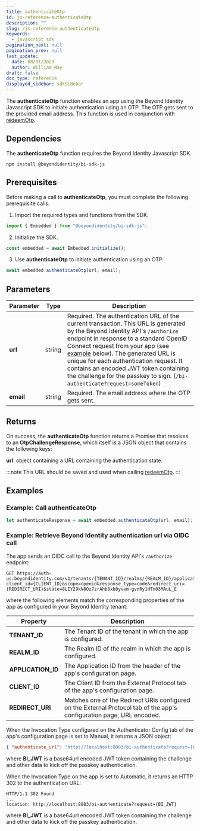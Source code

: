 ```yaml
---
title: authenticateOtp
id: js-reference-authenticateOtp
description: ""
slug: /js-reference-authenticateOtp
keywords:
  - javascript sdk
pagination_next: null
pagination_prev: null
last_update:
  date: 08/01/2023
  author: William May
draft: false
doc_type: reference
displayed_sidebar: sdkSidebar
---
```


The **authenticateOtp** function enables an app using the Beyond Identity Javascript SDK to initiate authentication using an OTP. The OTP gets sent to the provided email address. This function is used in conjunction with [redeemOtp](js-reference-redeemOtp).

## Dependencies

The **authenticateOtp** function requires the Beyond Identity Javascript SDK.

```
npm install @beyondidentity/bi-sdk-js
```

## Prerequisites

Before making a call to **authenticateOtp**, you must complete the following prerequisite calls:

1. Import the required types and functions from the SDK.

  ```javascript
  import { Embedded } from "@beyondidentity/bi-sdk-js";
  ```

2. Initialize the SDK.

  ```javascript
  const embedded = await Embedded.initialize();
  ```

3. Use **authenticateOtp** to initiate authentication using an OTP.

  ```javascript
  await embedded.authenticateOtp(url, email);
  ```

## Parameters

| Parameter | Type | Description |
| --- | --- | --- |
| **url** | string | Required. The authentication URL of the current transaction. This URL is generated by the Beyond Identity API's `/authorize` endpoint in response to a standard OpenID Connect request from your app (see [example](#example:-retrieve-beyond-identity-authentication-url-via-oidc-call) below). The generated URL is unique for each authentication request. It contains an encoded JWT token containing the challenge for the passkey to sign. (`/bi-authenticate?request=someToken`) |
| **email** | string | Required. The email address where the OTP gets sent. |

## Returns

On success, the **authenticateOtp** function returns a Promise that resolves to an **OtpChallengeResponse**, which itself is a JSON object that contains the following keys:

**url**: object containing a URL containing the authentication state.

:::note
This URL should be saved and used when calling [redeemOtp](js-reference-redeemOtp).
:::

## Examples

### Example: Call **authenticateOtp**

```javascript
let authenticateResponse = await embedded.authenticateOtp(url, email);
```

### Example: Retrieve Beyond Identity authentication url via OIDC call

The app sends an OIDC call to the Beyond Identity API's `/authorize` endpoint:

```
GET https://auth-us.beyondidentity.com/v1/tenants/{TENANT_ID}/realms/{REALM_ID}/applications/{APPLICATION_ID}/authorize?client_id={CLIENT_ID}&scope=openid&response_type=code&redirect_uri={REDIRECT_URI}&state=8LIY29kN8Oz7zrAhb8xb0yvem-gvnRy1HTn03MAuL_E
```

where the following elements match the corresponding properties of the app as configured in your Beyond Identity tenant:

| Property | Description |
| --- | --- |
| **TENANT_ID** | The Tenant ID of the tenant in which the app is configured. |
| **REALM_ID** | The Realm ID of the realm in which the app is configured. |
| **APPLICATION_ID** | The Application ID from the header of the app's configuration page. |
| **CLIENT_ID** | The Client ID from the External Protocol tab of the app's configuration page. |
| **REDIRECT_URI** | Matches one of the Redirect URIs configured on the External Protocol tab of the app's configuration page, URL encoded. |

When the Invocation Type configured on the Authenticator Config tab of the app's configuration page is set to Manual, it returns a JSON object:

```json
{ "authenticate_url": "http://localhost:8083/bi-authenticate?request={BI_JWT}" }
```

where **BI_JWT** is a base64url encoded JWT token containing the challenge and other data to kick off the passkey authentication.

When the Invocation Type on the app is set to Automatic, it returns an HTTP 302 to the authentication URL:

```
HTTP/1.1 302 Found
...
location: http://localhost:8083/bi-authenticate?request={BI_JWT}
```

where **BI_JWT** is a base64url encoded JWT token containing the challenge and other data to kick off the passkey authentication.
